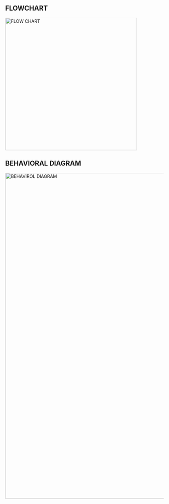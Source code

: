 ## FLOWCHART


<img width="419" alt="FLOW CHART" src="https://user-images.githubusercontent.com/101088188/168417965-96a13b6d-5077-4089-b72b-d28e3fd66483.png">



## BEHAVIORAL DIAGRAM

<img width="1031" alt="BEHAVIROL DIAGRAM" src="https://user-images.githubusercontent.com/101088188/168417971-78b50171-af38-4bd9-8be5-fdd1d99611c5.png">


